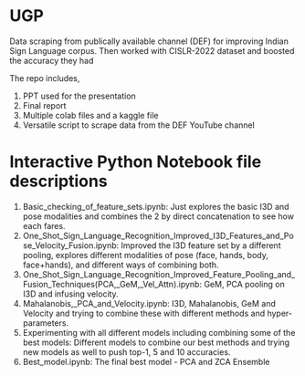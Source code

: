 # UGP
Data scraping from publically available channel (DEF) for improving Indian Sign Language corpus. Then worked with CISLR-2022 dataset and boosted the accuracy they had 

The repo includes,
1. PPT used for the presentation
2. Final report
3. Multiple colab files and a kaggle file
4. Versatile script to scrape data from the DEF YouTube channel


# Interactive Python Notebook file descriptions
1. Basic_checking_of_feature_sets.ipynb: Just explores the basic I3D and pose modalities and combines the 2 by direct concatenation to see how each fares.
2. One_Shot_Sign_Language_Recognition_Improved_I3D_Features_and_Pose_Velocity_Fusion.ipynb: Improved the I3D feature set by a different pooling, explores different modalities of pose (face, hands, body, face+hands), and different ways of combining both.
3. One_Shot_Sign_Language_Recognition_Improved_Feature_Pooling_and_Fusion_Techniques(PCA,_GeM,_Vel_Attn).ipynb: GeM, PCA pooling on I3D and infusing velocity.
4. Mahalanobis,_PCA_and_Velocity.ipynb: I3D, Mahalanobis, GeM and Velocity and trying to combine these with different methods and hyper-parameters.
5. Experimenting with all different models including combining some of the best models: Different models to combine our best methods and trying new models as well to push top-1, 5 and 10 accuracies.
6. Best_model.ipynb: The final best model - PCA and ZCA Ensemble
